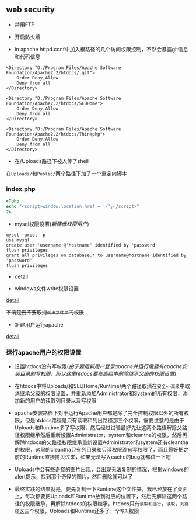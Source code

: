 ## web security

* 禁用FTP

* 开启防火墙

* in apache httpd.conf中加入根路径的几个访问权限控制，不然会暴露git信息和代码信息

```
<Directory "D:/Program Files/Apache Software Foundation/Apache2.2/htdocs/.git">
    Order Deny,Allow
    Deny from all
</Directory>

<Directory "D:/Program Files/Apache Software Foundation/Apache2.2/htdocs/SEUHome">
    Order Deny,Allow
    Deny from all
</Directory>

<Directory "D:/Program Files/Apache Software Foundation/Apache2.2/htdocs/Thinkphp">
    Order Deny,Allow
    Deny from all
</Directory>
```

* 在/Uploads路径下被人传了shell

在```Uploads/```和```Public/```两个路径下加了一个重定向脚本

### index.php

```php
<?php
echo "<script>window.location.href = '/';</script>"
?>
```

* mysql权限设置(_新建低权限用户_)

```
mysql -uroot -p
use mysql
create user 'username'@'hostname' identified by 'password'
flush privileges
grant all privileges on database.* to username@hostname identified by 'password'
flush privileges
```

* [detail](http://my.oschina.net/u/165872/blog/78863)

* windows文件write权限设置

[detail](http://jingyan.baidu.com/article/3d69c551a8ccd9f0cf02d728.html)

<del>不清楚要不要取消```列出文件夹```的权限</del>

* 新建用户运行apache

[detail](http://chumou.blog.51cto.com/2506511/528868)

### 运行apache用户的权限设置

* 设置htdocs没有写权限(_由于要用新用户登录apache并运行需要有apache安装目录的写权限，所以这里htdocs要在高级中删除继承父级的权限设置_)

* 在htdocs中将Uploads/和SEUHome/Runtime/两个路径取消在```安全=>高级```中取消继承父级的权限设置，并重新添加Administrator和System的所有权限，添加新的用户的读取列目录以及写权限

* apache安装路径下对于运行Apache用户都是除了完全控制权限以外的所有权限，但是htdocs路径是只有读取和列出路径那三个权限，需要注意的是由于Uploads和Runtime多了写权限，然后经过试验最好先让这两个路径解除父路径权限继承然后重新设置Administrator，system和cleantha的权限，然后再解除htdocs的父路径权限继承重新设置Administrator和system还有cleantha的权限，这里的cleantha只有列目录和只读权限没有写权限了，而且最好把之前的Runtime直接拷贝过来，如果无法写入cache的bug就都试一下吧

* Uploads中会有些奇怪的图片出现，会出现无法复制的情况，根据windows的alert提示，找到那个奇怪的图片，然后删除就可以了

* 最终实践的结果就是，要先复制一下Runtime这个文件夹，我已经放在了桌面上，每次都要把Uploads和Runtime放到对应的位置下，然后先解除这两个路径的权限继承，再解除htdocs的权限继承，htdocs只有```读取和运行```，```读取```，```列路径```这三个权限，Uploads和Runtime还多了一个```写入```权限
